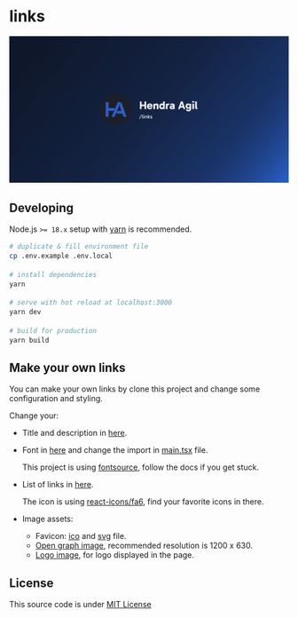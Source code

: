 # links

[![Open graph](public/og-image.png)](https://hendraaagil.dev/links)

## Developing

Node.js `>= 18.x` setup with [yarn](https://yarnpkg.com/) is recommended.

```bash
# duplicate & fill environment file
cp .env.example .env.local

# install dependencies
yarn

# serve with hot reload at localhost:3000
yarn dev

# build for production
yarn build
```

## Make your own links

You can make your own links by clone this project and change some configuration and styling.

Change your:

- Title and description in [here](vite.config.ts#L16-L21).

- Font in [here](tailwind.config.cjs#L7-L9) and change the import in [main.tsx](src/main.tsx#L5-L6) file.

  This project is using [fontsource](https://fontsource.org/), follow the docs if you get stuck.

- List of links in [here](src/data/links.ts).

  The icon is using [react-icons/fa6](https://react-icons.github.io/react-icons/icons/fa6/), find your favorite icons in there.

- Image assets:

  - Favicon: [ico](public/favicon.ico) and [svg](public/icon.svg) file.
  - [Open graph image](public/og-image.png), recommended resolution is 1200 x 630.
  - [Logo image](src/assets/ha-logo.svg), for logo displayed in the page.

## License

This source code is under [MIT License](LICENSE)
